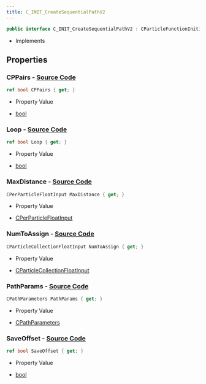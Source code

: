 ```yaml
---
title: C_INIT_CreateSequentialPathV2
---
```


```csharp
public interface C_INIT_CreateSequentialPathV2 : CParticleFunctionInitializer, CParticleFunction, ISchemaClass<CParticleFunction>, ISchemaClass<CParticleFunctionInitializer>, ISchemaClass<C_INIT_CreateSequentialPathV2>, ISchemaField, ISchemaClass, INativeHandle
```

- Implements

## Properties

### **CPPairs** - [Source Code](https://github.com/swiftly-solution/swiftlys2/blob/main/managed/src/SwiftlyS2.Generated/Schemas/Interfaces/C_INIT_CreateSequentialPathV2.cs#L22)

```csharp
ref bool CPPairs { get; }
```

- Property Value

- [bool](https://learn.microsoft.com/dotnet/api/system.boolean)

### **Loop** - [Source Code](https://github.com/swiftly-solution/swiftlys2/blob/main/managed/src/SwiftlyS2.Generated/Schemas/Interfaces/C_INIT_CreateSequentialPathV2.cs#L20)

```csharp
ref bool Loop { get; }
```

- Property Value

- [bool](https://learn.microsoft.com/dotnet/api/system.boolean)

### **MaxDistance** - [Source Code](https://github.com/swiftly-solution/swiftlys2/blob/main/managed/src/SwiftlyS2.Generated/Schemas/Interfaces/C_INIT_CreateSequentialPathV2.cs#L16)

```csharp
CPerParticleFloatInput MaxDistance { get; }
```

- Property Value

- [CPerParticleFloatInput](/docs/api/shared/schemadefinitions/cperparticlefloatinput)

### **NumToAssign** - [Source Code](https://github.com/swiftly-solution/swiftlys2/blob/main/managed/src/SwiftlyS2.Generated/Schemas/Interfaces/C_INIT_CreateSequentialPathV2.cs#L18)

```csharp
CParticleCollectionFloatInput NumToAssign { get; }
```

- Property Value

- [CParticleCollectionFloatInput](/docs/api/shared/schemadefinitions/cparticlecollectionfloatinput)

### **PathParams** - [Source Code](https://github.com/swiftly-solution/swiftlys2/blob/main/managed/src/SwiftlyS2.Generated/Schemas/Interfaces/C_INIT_CreateSequentialPathV2.cs#L26)

```csharp
CPathParameters PathParams { get; }
```

- Property Value

- [CPathParameters](/docs/api/shared/schemadefinitions/cpathparameters)

### **SaveOffset** - [Source Code](https://github.com/swiftly-solution/swiftlys2/blob/main/managed/src/SwiftlyS2.Generated/Schemas/Interfaces/C_INIT_CreateSequentialPathV2.cs#L24)

```csharp
ref bool SaveOffset { get; }
```

- Property Value

- [bool](https://learn.microsoft.com/dotnet/api/system.boolean)

